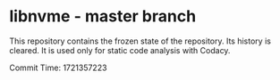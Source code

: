 # libnvme - master branch

This repository contains the frozen state of the repository.
Its history is cleared. It is used only for static code
analysis with Codacy.

Commit Time: 1721357223